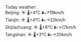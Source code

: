 Today weather:  
Beijing: ☀️   🌡️+4°C 🌬️↗19km/h  
Tianjin: ☀️   🌡️+4°C 🌬️→22km/h  
Shijiazhuang: ☀️   🌡️+6°C 🌬️↘17km/h  
Tangshan: ☀️   🌡️+3°C 🌬️→20km/h  
